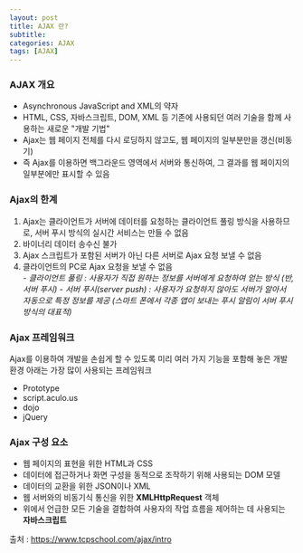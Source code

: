 ```yaml
---
layout: post
title: AJAX 란?
subtitle: 
categories: AJAX
tags: [AJAX]
---
```

### AJAX 개요
* Asynchronous JavaScript and XML의 약자
* HTML, CSS, 자바스크립트, DOM, XML 등 기존에 사용되던 여러 기술을 함께 사용하는 새로운 "개발 기법"
* Ajax는 웹 페이지 전체를 다시 로딩하지 않고도, 웹 페이지의 일부분만을 갱신(비동기)
* 즉 Ajax를 이용하면 백그라운드 영역에서 서버와 통신하여, 그 결과를 웹 페이지의 일부분에만 표시할 수 있음


### Ajax의 한계
1. Ajax는 클라이언트가 서버에 데이터를 요청하는 클라이언트 풀링 방식을 사용하므로, 서버 푸시 방식의 실시간 서비스는 만들 수 없음
2. 바이너리 데이터 송수신 불가
3. Ajax 스크립트가 포함된 서버가 아닌 다른 서버로 Ajax 요청 보낼 수 없음
4. 클라이언트의 PC로 Ajax 요청을 보낼 수 없음  
    *- 클라이언트 풀링 : 사용자가 직접 원하는 정보를 서버에게 요청하여 얻는 방식 (반, 서버 푸시)*
    *- 서버 푸시(server push) :  사용자가 요청하지 않아도 서버가 알아서 자동으로 특정 정보를 제공 (스마트 폰에서  각종 앱이 보내는 푸시 알림이 서버 푸시 방식의 대표적)*


### Ajax 프레임워크
Ajax를 이용하여 개발을 손쉽게 할 수 있도록 미리 여러 가지 기능을 포함해 놓은 개발 환경
아래는 가장 많이 사용되는 프레임워크
 - Prototype
 - script.aculo.us
 - dojo
 - jQuery


### Ajax 구성 요소
 - 웹 페이지의 표현을 위한 HTML과 CSS
 - 데이터에 접근하거나 화면 구성을 동적으로 조작하기 위해 사용되는 DOM 모델
 - 데이터의 교환을 위한 JSON이나 XML
 - 웹 서버와의 비동기식 통신을 위한 **XMLHttpRequest** 객체
 - 위에서 언급한 모든 기술을 결합하여 사용자의 작업 흐름을 제어하는 데 사용되는 **자바스크립트**



출처 : <https://www.tcpschool.com/ajax/intro>

